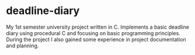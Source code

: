 # deadline-diary
My 1st semester university project written in C. Implements a basic deadline diary using procedural C and focusing on basic programming principles. During the project I also gained some experience in project documentation and planning.
